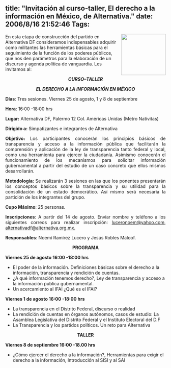 title: "Invitación al curso-taller, El derecho a la información en México, de Alternativa."
date: 2006/8/16 21:52:46
Tags: 
---
<a target="_blank" href="http://www.alternativa.org.mx"><img width="140" height="129" align="right" src="http://www.damog.net/files/misc/logo-alternativa.png"/></a>En esta etapa de construcción del partido en Alternativa DF consideramos indispensables adquirir como militantes las herramientas básicas para el seguimiento de la función de los poderes públicos, que nos den parámetros para la elaboración de un discurso y agenda política de vanguardia. Les invitamos al:<p align="center"><em><strong>CURSO–TALLER</strong></em></p>
<p align="center"><em><strong>EL DERECHO A LA INFORMACIÓN EN MÉXICO</strong></em></p>
<p><strong>Días</strong>: Tres sesiones. Viernes 25 de agosto, 1 y 8 de septiembre</p>
<p><strong>Hora</strong>: 16:00 -18:00 hrs</p>
<p><strong>Lugar:</strong> Alternativa DF, Palermo 12 Col. Américas Unidas (Metro Nativitas)</p>
<p><strong>Dirigido a:</strong> Simpatizantes e integrantes de Alternativa</p>
<p align="justify"><strong>Objetivo:</strong> Los participantes conocerán los principios básicos de transparencia y acceso a la información pública que facilitarán la comprensión y aplicación de la ley de transparencia tanto federal y local, como una herramienta para ejercer la ciudadanía. Asimismo conocerán el funcionamiento de los mecanismos para solicitar información gubernamental a partir del estudio de un caso concreto que ellos mismos desarrollarán.</p>
<p align="justify"><strong>Metodología:</strong> Se realizarán 3 sesiones en las que los ponentes presentarán los conceptos básicos sobre la transparencia y su utilidad para la consolidación de un estado democrático. Así mismo será necesaria la partición de los integrantes del grupo.</p>
<p align="justify"><strong>Cupo Máximo</strong>: 25 personas.</p>
<p align="justify"><strong>Inscripciones</strong>: A partir del 14 de agosto. Enviar nombre y teléfono a los siguientes correos para realizar inscripción: <a target="_blank" href="mailto:luceronoem@yahoo.com">luceronoem@yahoo.com</a>, <a target="_blank" href="mailto:alternativadf@alternativa.org.mx">alternativadf@alternativa.org.mx.</a></p>
<p align="justify"><strong>Responsables</strong>: Noemí Ramírez Lucero y Jesús Robles Maloof.</p>
<p align="center"><strong>PROGRAMA</strong></p>
<p><strong>Viernes 25 de agosto</strong>
<strong>16:00 -18:00 hrs</strong>
</p>
<ul>
<li>El 	poder de la información. Definiciones básicas sobre el 	derecho a la información, transparencia y rendición de 	cuentas.</li>
<li>¿A 	qué información tenemos derecho?, Ley de transparencia 	y acceso a la información publica gubernamental. </li>
<li>Un 	acercamiento al IFAI ¿Qué es el IFAI?</li>
</ul>
<strong>Viernes 1 de agosto
16:00 -18:00 hrs</strong><ul>
<li>La 	transparencia en el Distrito Federal, discurso o realidad</li>
<li>La 	rendición de cuentas en órganos autónomos, 	casos de estudio: La Asamblea Legislativa del Distrito Federal y el 	Instituto Electoral del D.F</li>
<li>La 	Transparencia y los partidos políticos. Un reto para 	Alternativa</li>
</ul>
<p align="center"><strong>TALLER</strong></p>
<p><strong>Viernes 8 de septiembre
16:00 -18.00 hrs</strong>
</p>
<ul>
<li>¿Cómo 	ejercer el derecho a la información?, Herramientas para 	exigir el derecho a la información, Introducción al 	SISI y al SAI</li>
</ul>
